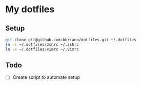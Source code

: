 # My dotfiles

## Setup

```bash
git clone git@github.com:bbriano/dotfiles.git ~/.dotfiles
ln -s ~/.dotfiles/zshrc ~/.zshrc
ln -s ~/.dotfiles/vimrc ~/.vimrc
```

## Todo

- [ ] Create script to automate setup

